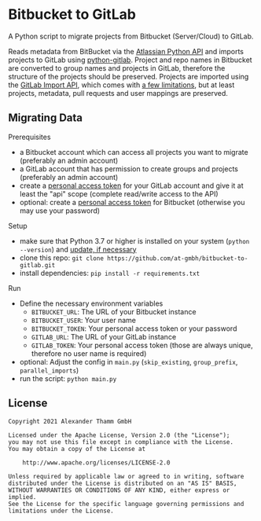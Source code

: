 # Bitbucket to GitLab

A Python script to migrate projects from Bitbucket (Server/Cloud) to GitLab.

Reads metadata from BitBucket via the [Atlassian Python API](https://atlassian-python-api.readthedocs.io/) and imports projects to GitLab using [python-gitlab](https://atlassian-python-api.readthedocs.io/). Project and repo names in Bitbucket are converted to group names and projects in GitLab, therefore the structure of the projects should be preserved. Projects are imported using the [GitLab Import API](https://docs.gitlab.com/ee/api/import.html), which comes with [a few limitations](https://docs.gitlab.com/ee/user/project/import/bitbucket_server.html#limitations), but at least projects, metadata, pull requests and user mappings are preserved.

## Migrating Data

Prerequisites

* a Bitbucket account which can access all projects you want to migrate (preferably an admin account)
* a GitLab account that has permission to create groups and projects (preferably an admin account)
* create a [personal access token](https://docs.gitlab.com/ee/user/profile/personal_access_tokens.html) for your GitLab account and give it at least the "api" scope (complete read/write access to the API)
* optional: create a [personal access token](https://confluence.atlassian.com/bitbucketserver/personal-access-tokens-939515499.html) for Bitbucket (otherwise you may use your password)

Setup

* make sure that Python 3.7 or higher is installed on your system (`python --version`) and [update, if necessary](https://www.python.org/downloads/)
* clone this repo: `git clone https://github.com/at-gmbh/bitbucket-to-gitlab.git`
* install dependencies: `pip install -r requirements.txt`

Run

* Define the necessary environment variables
  - `BITBUCKET_URL`: The URL of your Bitbucket instance
  - `BITBUCKET_USER`: Your user name
  - `BITBUCKET_TOKEN`: Your personal access token or your password
  - `GITLAB_URL`: The URL of your GitLab instance
  - `GITLAB_TOKEN`: Your personal access token (those are always unique, therefore no user name is required)
* optional: Adjust the config in `main.py` (`skip_existing`, `group_prefix`, `parallel_imports`)
* run the script: `python main.py`

## License

    Copyright 2021 Alexander Thamm GmbH

    Licensed under the Apache License, Version 2.0 (the "License");
    you may not use this file except in compliance with the License.
    You may obtain a copy of the License at

        http://www.apache.org/licenses/LICENSE-2.0

    Unless required by applicable law or agreed to in writing, software
    distributed under the License is distributed on an "AS IS" BASIS,
    WITHOUT WARRANTIES OR CONDITIONS OF ANY KIND, either express or implied.
    See the License for the specific language governing permissions and
    limitations under the License.

